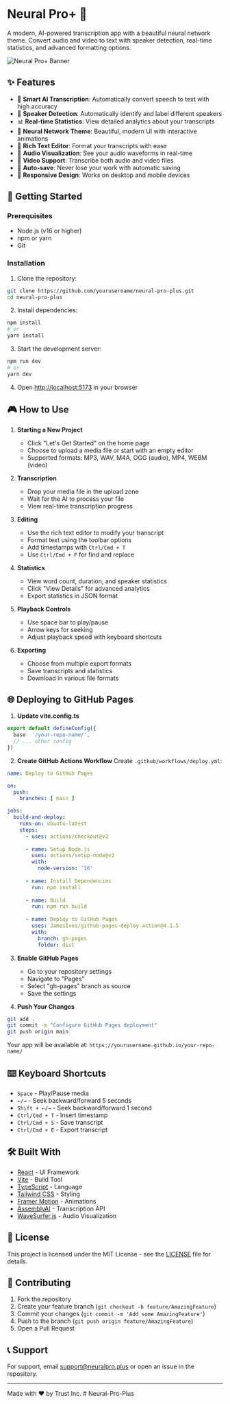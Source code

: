 # Neural Pro+ 🧠

A modern, AI-powered transcription app with a beautiful neural network theme. Convert audio and video to text with speaker detection, real-time statistics, and advanced formatting options.

![Neural Pro+ Banner](public/banner.png)

## ✨ Features

- 🎯 **Smart AI Transcription**: Automatically convert speech to text with high accuracy
- 👥 **Speaker Detection**: Automatically identify and label different speakers
- 📊 **Real-time Statistics**: View detailed analytics about your transcripts
- 🎨 **Neural Network Theme**: Beautiful, modern UI with interactive animations
- 📝 **Rich Text Editor**: Format your transcripts with ease
- 🎵 **Audio Visualization**: See your audio waveforms in real-time
- 🎥 **Video Support**: Transcribe both audio and video files
- 💾 **Auto-save**: Never lose your work with automatic saving
- 📱 **Responsive Design**: Works on desktop and mobile devices

## 🚀 Getting Started

### Prerequisites

- Node.js (v16 or higher)
- npm or yarn
- Git

### Installation

1. Clone the repository:
```bash
git clone https://github.com/yourusername/neural-pro-plus.git
cd neural-pro-plus
```

2. Install dependencies:
```bash
npm install
# or
yarn install
```

3. Start the development server:
```bash
npm run dev
# or
yarn dev
```

4. Open [http://localhost:5173](http://localhost:5173) in your browser

## 🎮 How to Use

1. **Starting a New Project**
   - Click "Let's Get Started" on the home page
   - Choose to upload a media file or start with an empty editor
   - Supported formats: MP3, WAV, M4A, OGG (audio), MP4, WEBM (video)

2. **Transcription**
   - Drop your media file in the upload zone
   - Wait for the AI to process your file
   - View real-time transcription progress

3. **Editing**
   - Use the rich text editor to modify your transcript
   - Format text using the toolbar options
   - Add timestamps with `Ctrl/Cmd + T`
   - Use `Ctrl/Cmd + F` for find and replace

4. **Statistics**
   - View word count, duration, and speaker statistics
   - Click "View Details" for advanced analytics
   - Export statistics in JSON format

5. **Playback Controls**
   - Use space bar to play/pause
   - Arrow keys for seeking
   - Adjust playback speed with keyboard shortcuts

6. **Exporting**
   - Choose from multiple export formats
   - Save transcripts and statistics
   - Download in various file formats

## 🌐 Deploying to GitHub Pages

1. **Update vite.config.ts**
```ts
export default defineConfig({
  base: '/your-repo-name/',
  // ... other config
})
```

2. **Create GitHub Actions Workflow**
Create `.github/workflows/deploy.yml`:
```yaml
name: Deploy to GitHub Pages

on:
  push:
    branches: [ main ]

jobs:
  build-and-deploy:
    runs-on: ubuntu-latest
    steps:
      - uses: actions/checkout@v2
      
      - name: Setup Node.js
        uses: actions/setup-node@v2
        with:
          node-version: '16'
          
      - name: Install Dependencies
        run: npm install
        
      - name: Build
        run: npm run build
        
      - name: Deploy to GitHub Pages
        uses: JamesIves/github-pages-deploy-action@4.1.5
        with:
          branch: gh-pages
          folder: dist
```

3. **Enable GitHub Pages**
   - Go to your repository settings
   - Navigate to "Pages"
   - Select "gh-pages" branch as source
   - Save the settings

4. **Push Your Changes**
```bash
git add .
git commit -m "Configure GitHub Pages deployment"
git push origin main
```

Your app will be available at: `https://yourusername.github.io/your-repo-name/`

## ⌨️ Keyboard Shortcuts

- `Space` - Play/Pause media
- `←/→` - Seek backward/forward 5 seconds
- `Shift + ←/→` - Seek backward/forward 1 second
- `Ctrl/Cmd + T` - Insert timestamp
- `Ctrl/Cmd + S` - Save transcript
- `Ctrl/Cmd + E` - Export transcript

## 🛠️ Built With

- [React](https://reactjs.org/) - UI Framework
- [Vite](https://vitejs.dev/) - Build Tool
- [TypeScript](https://www.typescriptlang.org/) - Language
- [Tailwind CSS](https://tailwindcss.com/) - Styling
- [Framer Motion](https://www.framer.com/motion/) - Animations
- [AssemblyAI](https://www.assemblyai.com/) - Transcription API
- [WaveSurfer.js](https://wavesurfer-js.org/) - Audio Visualization

## 📄 License

This project is licensed under the MIT License - see the [LICENSE](LICENSE) file for details.

## 🤝 Contributing

1. Fork the repository
2. Create your feature branch (`git checkout -b feature/AmazingFeature`)
3. Commit your changes (`git commit -m 'Add some AmazingFeature'`)
4. Push to the branch (`git push origin feature/AmazingFeature`)
5. Open a Pull Request

## 📞 Support

For support, email support@neuralpro.plus or open an issue in the repository.

---

Made with ❤️ by Trust Inc.
#   N e u r a l - P r o - P l u s 
 
 